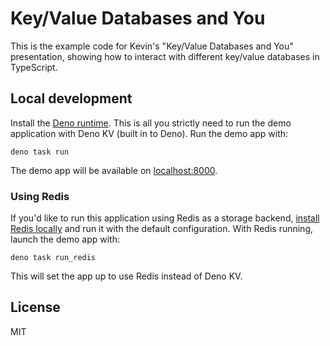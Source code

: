 # Key/Value Databases and You

This is the example code for Kevin's "Key/Value Databases and You" presentation,
showing how to interact with different key/value databases in TypeScript.

## Local development

Install the
[Deno runtime](https://docs.deno.com/runtime/manual/getting_started/installation).
This is all you strictly need to run the demo application with Deno KV (built in
to Deno). Run the demo app with:

```
deno task run
```

The demo app will be available on [localhost:8000](http://localhost:8000).

### Using Redis

If you'd like to run this application using Redis as a storage backend,
[install Redis locally](https://redis.io/docs/getting-started/installation/) and
run it with the default configuration. With Redis running, launch the demo app
with:

```
deno task run_redis
```

This will set the app up to use Redis instead of Deno KV.

## License

MIT
